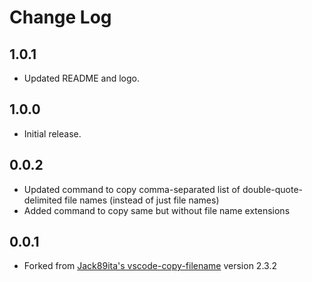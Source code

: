 # Change Log

## 1.0.1

* Updated README and logo.

## 1.0.0

* Initial release.

## 0.0.2

* Updated command to copy comma-separated list of double-quote-delimited file names (instead of just file names)
* Added command to copy same but without file name extensions

## 0.0.1

* Forked from [Jack89ita's vscode-copy-filename](https://github.com/Jack89ita/vscode-copy-filename) version 2.3.2

